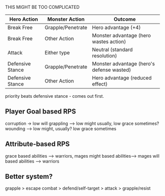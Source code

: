 
THIS MIGHT BE TOO COMPLICATED

| Hero Action      | Monster Action      | Outcome                                   |
|------------------|---------------------|-------------------------------------------|
| Break Free       | Grapple/Penetrate   | Hero advantage (+4)                       |
| Break Free       | Other Action        | Monster advantage (hero wastes action)    |
| Attack           | Either type         | Neutral (standard resolution)             |
| Defensive Stance | Grapple/Penetrate   | Monster advantage (hero's defense wasted) |
| Defensive Stance | Other Action        | Hero advantage (reduced effect)           |

priority beats defensive stance - comes out first.

## Player Goal based RPS
corruption -> low will
grappling --> low might usually, low grace sometimes?
wounding --> low might, usually? low grace sometimes

## Attribute-based RPS
grace based abilities --> warriors, mages
might based abilities--> mages
will based abilities --> warriors

## Better system?

grapple > escape combat > defend/self-target > attack > grapple/resist